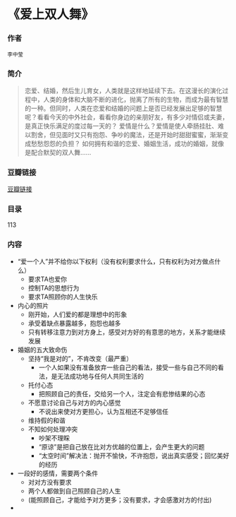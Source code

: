 《爱上双人舞》
=============================

### 作者
    李中莹  

### 简介
> 恋爱、结婚，然后生儿育女，人类就是这样地延续下去。在这漫长的演化过程中，人类的身体和大脑不断的进化，抛离了所有的生物，而成为最有智慧的一种。但同时，人类在恋爱和结婚的问题上是否已经发展出足够的智慧呢？看看今天的中外社会，看看你身边的亲朋好友，有多少对情侣或夫妻，是真正快乐满足的度过每一天的？
爱情是什么？爱情是使人牵肠挂肚、难以割舍，但见面时又只有抱怨、争吵的魔法，还是开始时甜甜蜜蜜，渐渐变成愁愁怨怨的负担？
如何拥有和谐的恋爱、婚姻生活，成功的婚姻，就像是配合默契的双人舞……


### 豆瓣链接
  [豆瓣链接](http://book.douban.com/subject/1220789/)

### 目录
113

### 内容
* “爱一个人”并不给你以下权利（没有权利要求什么，只有权利为对方做点什么）
  - 要求TA也爱你
  - 控制TA的思想行为
  - 要求TA照顾你的人生快乐
* 内心的照片
  - 刚开始，人们爱的都是理想中的形象
  - 承受着缺点暴露越多，抱怨也越多
  - 只有转移注意力到对方身上，感受对方好的有意思的地方，关系才能继续发展
* 婚姻的五大致命伤
  - 坚持“我是对的”，不肯改变（最严重）
    - 一个人如果没有准备放弃一些自己的看法，接受一些与自己不同的看法，是无法成功地与任何人共同生活的
  - 托付心态
    - 把照顾自己的责任，交给另一个人，注定会有悲惨结果的心态
  - 不愿意讨论自己与对方的内心感觉
    - 不说出来使对方更担心，认为互相还不足够信任
  - 维持假的和谐
  - 不知如何处理冲突
    - 吵架不理睬
    - “原谅”是把自己放在比对方优越的位置上，会产生更大的问题
    - “太空时间”解决法：抛开不愉快，不许抱怨，说出真实感受；回忆美好的经历
* 一段好的感情，需要两个条件
  - 对对方没有要求
  - 两个人都做到自己照顾自己的人生
  - (能照顾自己，才能给予对方更多；没有要求，才会感激对方的付出)
* 